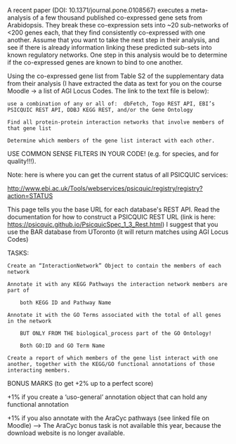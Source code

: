 A recent paper (DOI: 10.1371/journal.pone.0108567) executes a meta-analysis of a few thousand published co-expressed gene sets from Arabidopsis.  They break these co-expression sets into ~20 sub-networks of <200 genes each, that they find consistently co-expressed with one another.  Assume that you want to take the next step in their analysis, and see if there is already information linking these predicted sub-sets into known regulatory networks.  One step in this analysis would be to determine if the co-expressed genes are known to bind to one another.

Using the co-expressed gene list from Table S2 of the supplementary data from their analysis (I have extracted the data as text for you on the course Moodle → a list of AGI Locus Codes.  The link to the text file is below):

    use a combination of any or all of:  dbFetch, Togo REST API, EBI’s PSICQUIC REST API, DDBJ KEGG REST, and/or the Gene Ontology

    Find all protein-protein interaction networks that involve members of that gene list 

    Determine which members of the gene list interact with each other.  

USE COMMON SENSE FILTERS IN YOUR CODE! (e.g. for species, and for quality!!!).


Note:  here is where you can get the current status of all PSICQUIC services: 

http://www.ebi.ac.uk/Tools/webservices/psicquic/registry/registry?action=STATUS 

This page tells you the base URL for each database's REST API.  Read the documentation for how to construct a PSICQUIC REST URL (link is here: https://psicquic.github.io/PsicquicSpec_1_3_Rest.html)   I suggest that you use the BAR database from UToronto (it will return matches using AGI Locus Codes)


TASKS:  

    Create an “InteractionNetwork” Object to contain the members of each network

    Annotate it with any KEGG Pathways the interaction network members are part of

        both KEGG ID and Pathway Name

    Annotate it with the GO Terms associated with the total of all genes in the network

        BUT ONLY FROM THE biological_process part of the GO Ontology!

        Both GO:ID and GO Term Name

    Create a report of which members of the gene list interact with one another, together with the KEGG/GO functional annotations of those interacting members.

BONUS MARKS (to get +2% up to a perfect score)

+1% if you create a ‘uso-general’ annotation object that can hold any functional annotation

+1% if you also annotate with the AraCyc pathways (see linked file on Moodle) --> The AraCyc bonus task is not available this year, because the download website is no longer available. 
